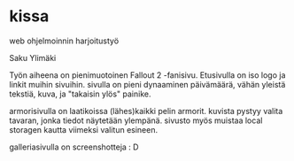 # kissa
web ohjelmoinnin harjoitustyö

Saku Ylimäki

Työn aiheena on pienimuotoinen Fallout 2 -fanisivu.
Etusivulla on iso logo ja linkit muihin sivuihin. sivulla on pieni dynaaminen päivämäärä, vähän yleistä tekstiä, kuva, ja "takaisin ylös" painike.

armorisivulla on laatikoissa (lähes)kaikki pelin armorit. kuvista pystyy valita tavaran, jonka tiedot näytetään ylempänä. sivusto myös muistaa local storagen kautta viimeksi valitun esineen.

galleriasivulla on screenshotteja : D

